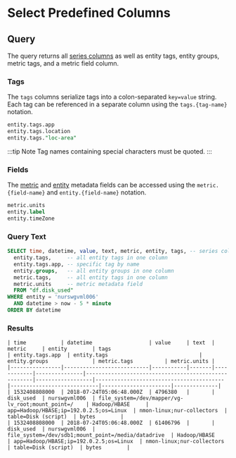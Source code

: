 # Select Predefined Columns

## Query

The query returns all [series columns](../README.md#series-columns) as well as entity tags, entity groups, metric tags, and a metric field column.

### Tags

The `tags` columns serialize tags into a colon-separated `key=value` string. Each tag can be referenced in a separate column using the `tags.{tag-name}` notation.

```sql
entity.tags.app
entity.tags.location
entity.tags."loc-area"
```

<!-- markdownlint-enable MD032 -->
:::tip Note
Tag names containing special characters must be quoted.
:::
<!-- markdownlint-disable MD032 -->

### Fields

The [metric](../README.md#metric-columns) and [entity](../README.md#entity-columns) metadata fields can be accessed using the `metric.{field-name}` and `entity.{field-name}` notation.

```sql
metric.units
entity.label
entity.timeZone
```

### Query Text

```sql
SELECT time, datetime, value, text, metric, entity, tags, -- series columns, same as SELECT * columns
  entity.tags,     -- all entity tags in one column
  entity.tags.app, -- specific tag by name
  entity.groups,   -- all entity groups in one column
  metric.tags,     -- all entity tags in one column
  metric.units     -- metric metadata field
  FROM "df.disk_used"
WHERE entity = 'nurswgvml006'
  AND datetime > now - 5 * minute
ORDER BY datetime
```

### Results

```ls
| time           | datetime                  | value     | text  | metric     | entity        | tags                                                | entity.tags.app  | entity.tags                             | entity.groups              | metric.tags          | metric.units |
|----------------|---------------------------|-----------|-------|------------|---------------|-----------------------------------------------------|------------------|-----------------------------------------|----------------------------|----------------------|--------------|
| 1532408808000  | 2018-07-24T05:06:48.000Z  | 4796380   |       | disk_used  | nurswgvml006  | file_system=/dev/mapper/vg-lv_root;mount_point=/    | Hadoop/HBASE     | app=Hadoop/HBASE;ip=192.0.2.5;os=Linux  | nmon-linux;nur-collectors  | table=Disk (script)  | bytes        |
| 1532408808000  | 2018-07-24T05:06:48.000Z  | 61406796  |       | disk_used  | nurswgvml006  | file_system=/dev/sdb1;mount_point=/media/datadrive  | Hadoop/HBASE     | app=Hadoop/HBASE;ip=192.0.2.5;os=Linux  | nmon-linux;nur-collectors  | table=Disk (script)  | bytes        |
```

